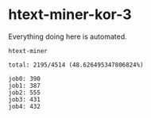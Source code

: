 # htext-miner-kor-3

Everything doing here is automated.

```
htext-miner

total: 2195/4514 (48.626495347806824%)

job0: 390
job1: 387
job2: 555
job3: 431
job4: 432
```